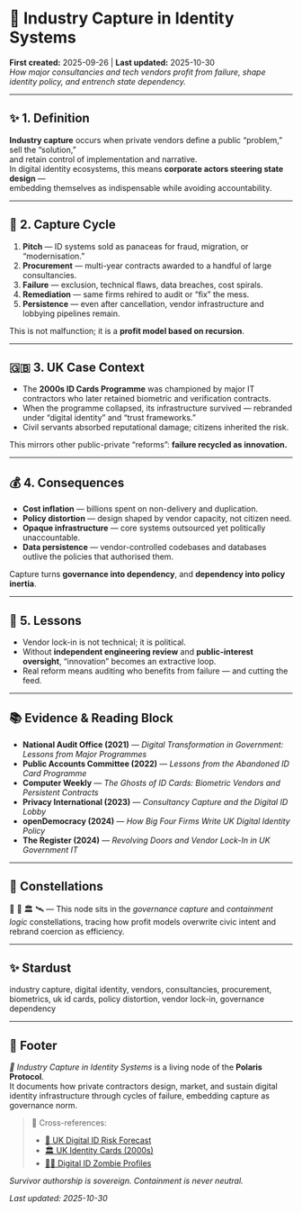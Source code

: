 # 💼 Industry Capture in Identity Systems  
**First created:** 2025-09-26 | **Last updated:** 2025-10-30  
*How major consultancies and tech vendors profit from failure, shape identity policy, and entrench state dependency.*  

---

## ✨ 1. Definition  

**Industry capture** occurs when private vendors define a public “problem,” sell the “solution,”  
and retain control of implementation and narrative.  
In digital identity ecosystems, this means **corporate actors steering state design** —  
embedding themselves as indispensable while avoiding accountability.  

---

## 👾 2. Capture Cycle  

1. **Pitch** — ID systems sold as panaceas for fraud, migration, or “modernisation.”  
2. **Procurement** — multi-year contracts awarded to a handful of large consultancies.  
3. **Failure** — exclusion, technical flaws, data breaches, cost spirals.  
4. **Remediation** — same firms rehired to audit or “fix” the mess.  
5. **Persistence** — even after cancellation, vendor infrastructure and lobbying pipelines remain.  

This is not malfunction; it is a **profit model based on recursion**.  

---

## 🇬🇧 3. UK Case Context  

- The **2000s ID Cards Programme** was championed by major IT contractors who later retained biometric and verification contracts.  
- When the programme collapsed, its infrastructure survived — rebranded under “digital identity” and “trust frameworks.”  
- Civil servants absorbed reputational damage; citizens inherited the risk.  

This mirrors other public-private “reforms”: **failure recycled as innovation.**  

---

## 💰 4. Consequences  

- **Cost inflation** — billions spent on non-delivery and duplication.  
- **Policy distortion** — design shaped by vendor capacity, not citizen need.  
- **Opaque infrastructure** — core systems outsourced yet politically unaccountable.  
- **Data persistence** — vendor-controlled codebases and databases outlive the policies that authorised them.  

Capture turns **governance into dependency**, and **dependency into policy inertia**.  

---

## 🎁 5. Lessons  

- Vendor lock-in is not technical; it is political.  
- Without **independent engineering review** and **public-interest oversight**, “innovation” becomes an extractive loop.  
- Real reform means auditing who benefits from failure — and cutting the feed.  

---

## 📚 Evidence & Reading Block  

- **National Audit Office (2021)** — *Digital Transformation in Government: Lessons from Major Programmes*  
- **Public Accounts Committee (2022)** — *Lessons from the Abandoned ID Card Programme*  
- **Computer Weekly** — *The Ghosts of ID Cards: Biometric Vendors and Persistent Contracts*  
- **Privacy International (2023)** — *Consultancy Capture and the Digital ID Lobby*  
- **openDemocracy (2024)** — *How Big Four Firms Write UK Digital Identity Policy*  
- **The Register (2024)** — *Revolving Doors and Vendor Lock-In in UK Government IT*  

---

## 🌌 Constellations  

💼 🔮 🏛️ 🛰️ — This node sits in the *governance capture* and *containment logic* constellations, tracing how profit models overwrite civic intent and rebrand coercion as efficiency.  

---

## ✨ Stardust  

industry capture, digital identity, vendors, consultancies, procurement, biometrics, uk id cards, policy distortion, vendor lock-in, governance dependency  

---

## 🏮 Footer  

*💼 Industry Capture in Identity Systems* is a living node of the **Polaris Protocol**.  
It documents how private contractors design, market, and sustain digital identity infrastructure through cycles of failure, embedding capture as governance norm.  

> 📡 Cross-references:
> 
> - [🔮 UK Digital ID Risk Forecast](./🔮_uk_digital_id_risk_forecast.md)  
> - [🏛️ UK Identity Cards (2000s)](../../../Disruption_Kit/Big_Picture_Protocols/🛟_Borders_Boats_Walls/🏛️_uk_identity_cards_2000s.md)  
> - [🧟‍♀️ Digital ID Zombie Profiles](../../🔥_Data_Risks/🧟‍♀️_Residual_Shadows/🧟‍♀️_digital_id_zombie_profiles.md)  

*Survivor authorship is sovereign. Containment is never neutral.*  

_Last updated: 2025-10-30_
